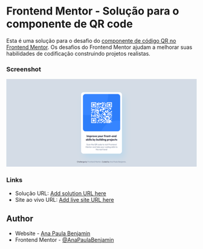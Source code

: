 # Frontend Mentor - Solução para o componente de QR code

Esta é uma solução para o desafio do [componente de código QR no Frontend Mentor](https://www.frontendmentor.io/challenges/qr-code-component-iux_sIO_H). Os desafios do Frontend Mentor ajudam a melhorar suas habilidades de codificação construindo projetos realistas.

### Screenshot

![](./design/frontendMentor-QRCode.png)

### Links

- Solução URL: [Add solution URL here](https://your-solution-url.com)
- Site ao vivo URL: [Add live site URL here](https://your-live-site-url.com)

## Author

- Website - [Ana Paula Benjamin](https://anapaulabenjamin.github.io/frontendMentor-QRCode/)
- Frontend Mentor - [@AnaPaulaBenjamin](https://www.frontendmentor.io/profile/AnaPaulaBenjamin)
